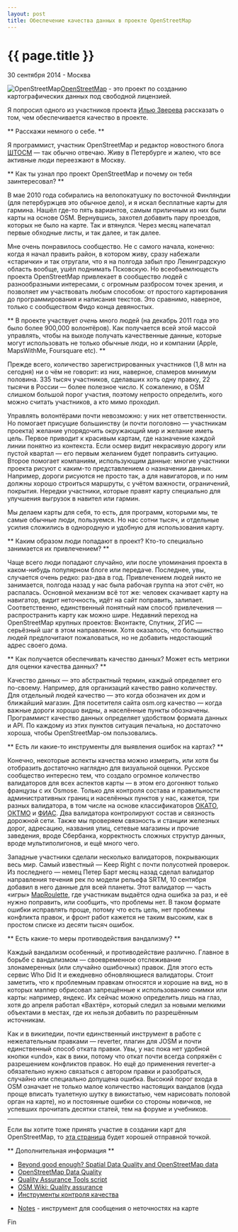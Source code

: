 ```yaml
---
layout: post
title: Обеспечение качества данных в проекте OpenStreetMap
---
```


{{ page.title }}
================

<p class="meta">30 сентября 2014 - Москва</p>

<!--<img src="http://blog.bronevichok.ru/images/logo-openstreetmap.png" alt="OpenStreetMap" style="float:left">-->
<img src="{{ site.url }}/images/logo-openstreetmap.png" alt="OpenStreetMap" style="float:left">

[OpenStreetMap](https://www.openstreetmap.org) - это проект по созданию
картографических данных под свободной лицензией.

Я попросил одного из участников проекта [Илью Зверева](http://ilya.zverev.info)
рассказать о том, чем обеспечивается качество в проекте.

** Расскажи немного о себе. **

Я программист, участник OpenStreetMap и редактор новостного блога [ШТОСМ](http://shtosm.ru)
— так обычно отвечаю. Живу в Петербурге и жалею,
что все активные люди переезжают в Москву.

** Как ты узнал про проект OpenStreetMap и почему он тебя заинтересовал? **

В мае 2010 года собирались на велопокатушку по восточной Финляндии
(для петербуржцев это обычное дело), и я искал бесплатные карты для гармина.
Нашёл где-то пять вариантов, самым приличным из них были карты на основе OSM.
Вернувшись, захотел добавить пару проездов, которых не было на карте.
Так и втянулся. Через месяц напечатал первые обходные листы, и так далее, и так далее.

Мне очень понравилось сообщество. Не с самого начала, конечно:
когда я начал править район, в котором живу, сразу набежали «старички»
и так отругали, что я на полгода забыл про Ленинградскую область вообще,
ушёл поднимать Псковскую. Но всеобъемлющесть проекта OpenStreetMap
привлекает в сообщество людей с разнообразными интересами,
с огромным разбросом точек зрения, и позволяет им участвовать любым способом:
от простого картирования до программирования и написания текстов.
Это сравнимо, наверное, только с сообществом Фидо конца девяностых.

** В проекте участвует _очень_ много людей (на декабрь 2011 года это было
более 900,000 волонтёров). Как получается всей этой массой управлять,
чтобы на выходе получать качественные данные, которые могут использовать
не только обычные люди, но и компании (Apple, MapsWithMe, Foursquare etc). **

Прежде всего, количество зарегистрированных участников (1,8 млн на сегодня)
ни о чём не говорит: из них, наверное, спамеров минимум половина.
335 тысяч участников, сделавших хоть одну правку, 22 тысячи в России
— более полезное число. К сожалению, в OSM слишком большой порог участия,
поэтому непросто определить, кого  можно считать участников, а кто мимо проходил.

Управлять волонтёрами почти невозможно: у них нет ответственности.
Но помогает присущие большинству (и почти поголовно — участникам проекта)
желание упорядочить окружающий мир и желание иметь цель. Первое приводит
к красивым картам, где назначение каждой линии понятно из контекста.
Если осмер видит некрасивую дорогу или пустой квартал — его первым желанием
будет поправить ситуацию. Второе помогает компаниям, использующим данные:
многие участники проекта рисуют с каким-то представлением о назначении данных.
Например, дороги рисуются не просто так, а для навигаторов,
и по ним должны хорошо строиться маршруты, с учётом важности, ограничений, покрытия.
Нередки участники, которые правят карту специально для улучшения выгрузок
в навител или гармин.

Мы делаем карты для себя, то есть, для программ, которыми мы,
те самые обычные люди, пользуемся. Но нас сотни тысяч, и отдельные усилия
сложились в однородную и удобную для использования карту.

** Каким образом люди попадают в проект? Кто-то специально занимается
их привлечением? **

Чаще всего люди попадают случайно, или после упоминания проекта
в каком-нибудь популярном блоге или передаче. Последнее, увы,
случается очень редко: раз-два в год. Привлечением людей никто не занимается,
полгода назад у нас была рабочая группа на этот счёт, но распалась.
Основной механизм всё тот же: человек скачивает карту на навигатор,
видит неточность, идёт на сайт поправить, залипает. Соответственно,
единственный понятный нам способ привлечения — распространить карту
как можно шире. Недавний переход на OpenStreetMap крупных проектов:
Вконтакте, Спутник, 2ГИС — серьёзный шаг в этом направлении.
Хотя оказалось, что большинство людей предпочитают пожаловаться,
но не добавить недостающий адрес своего дома.

** Как получается обеспечивать качество данных? Может есть метрики
для оценки качества данных? **

Качество данных — это абстрактный термин, каждый определяет его по-своему.
Например, для организаций качество равно количеству. Для отдельный
людей качество — это когда обозначен их дом и ближайший магазин.
Для посетителя сайта osm.org качество — когда важные дороги хорошо видны,
а населённые пункты обозначены. Программист качество данных определяет
удобством формата данных и API. По каждому из этих пунктов ситуация печальна,
но достаточно хороша, чтобы OpenStreetMap-ом пользовались.

** Есть ли какие-то инструменты для выявления ошибок на картах? **

Конечно, некоторые аспекты качества можно измерить, или хотя бы отобразить
достаточно наглядно для визуальной оценки. Русское сообщество интересно тем,
что создало огромное количество валидаторов для всех аспектов карты
— в этом его догоняют только французы с их Osmose. Только для контроля состава
и правильности административных границ и населённых пунктов у нас,
кажется, три разных валидатора, в том числе на основе классификаторов
[ОКАТО](https://ru.wikipedia.org/wiki/Общероссийский_классификатор_объектов_административно-территориального_деления),
[ОКТМО](https://ru.wikipedia.org/wiki/Общероссийский_классификатор_территорий_муниципальных_образований)
и [ФИАС](https://ru.wikipedia.org/wiki/ФИАС). Два валидатора контролируют
состав и связность дорожной сети. Также мы проверяем связность
и станции железных дорог, адресацию, названия улиц,
сетевые магазины и прочие заведения, вроде Сбербанка, корректность сложных
структур данных, вроде мультиполигонов, и ещё много чего.

Западные участники сделали несколько валидаторов, покрывающих весь мир.
Самый известный — Keep Right с почти полусотней проверок.
Из последнего — немец Петер Барт месяц назад сделал валидатор направления
течения рек по модели рельефа SRTM, 10 сентября добавил в него
данные для всей планеты. Этот валидатор — часть «игры» [MapRoulette](http://maproulette.org),
где участникам выдаётся одна ошибка за раз, и её нужно поправить,
или сообщить, что проблемы нет. В таком формате ошибки исправлять проще,
потому что есть цель, нет проблемы конфликта правок, и фронт работ
кажется не таким высоким, как в простом списке из десяти тысяч ошибок.

** Есть какие-то меры противодействия вандализму? **

Каждый вандализм особенный, и противодействие различно.
Главное в борьбе с вандализмом — своевременное отслеживание
злонамеренных (или случайно ошибочных) правок. Для этого
есть сервис Who Did It и ежедневно обновляющиеся валидаторы.
Стоит заметить, что к проблемным правкам относятся и хорошие на вид,
но в которых маппер обрисовал запрещённые к использованию снимки
или карты: например, яндекс. Их сейчас можно определить лишь на глаз,
хотя до апреля работал «Вахтёр», который следил за новыми
мелкими объектами в местах, где их нельзя добавить по разрешённым источникам.

Как и в википедии, почти единственный инструмент в работе
с нежелательным правками — reverter, плагин для JOSM и
почти единственный способ отката правки. Увы, у нас пока нет
удобной кнопки «undo», как в вики, потому что откат почти всегда
сопряжён с разрешением конфликтов правок. Но ещё до применения reverter-а
обязательно нужно связаться с автором правки и разобраться,
случайно или специально допущена ошибка. Высокий порог входа в OSM
означает не только малое количество настоящих вандалов (куда проще
вписать туалетную шутку в викистатью, чем нарисовать половой орган на карте),
но и постоянные ошибки со стороны новичков, не успевших прочитать десятки статей,
тем на форуме и учебников.

---------------------------------------

Если вы хотите тоже принять участие в создании карт для OpenStreetMap,
то [эта страница](http://openstreetmap.ru/about/dev)
будет хорошей отправной точкой.

** Дополнительная информация **

- [Beyond good enough? Spatial Data Quality and OpenStreetMap data](http://www.slideshare.net/mukih/beyond-good-enough-spatial-data-quality-and-openstreetmap-data)
- [OpenStreetMap Data Quality](http://www.slideshare.net/geomantic/openstreetmap-data-quality)
- [Quality Assurance Tools script](http://wiki.openstreetmap.org/wiki/Quality_Assurance_Tools_script)
- [OSM Wiki: Quality assurance](http://wiki.openstreetmap.org/wiki/Quality_assurance)
- [Инструменты контроля качества](http://osm.amdmi3.ru)
<!-- - Проект [OpenStreetBugs](http://wiki.openstreetmap.org/wiki/OpenStreetBugs) -->
- [Notes](http://wiki.openstreetmap.org/wiki/Notes) - инструмент для сообщения о неточностях на карте

Fin
